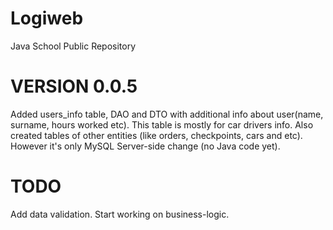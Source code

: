 # Logiweb
Java School Public Repository

# VERSION 0.0.5

Added users_info table, DAO and DTO with additional info about user(name, surname, hours worked etc). This table is mostly for car drivers info. Also created tables of other entities (like orders, checkpoints, cars and etc). However it's only MySQL Server-side change (no Java code yet).

# TODO

Add data validation. Start working on business-logic.
